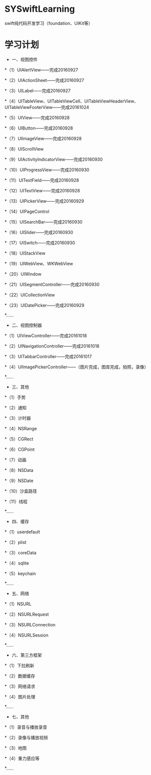 # SYSwiftLearning
swift纯代码开发学习（foundation、UIKit等）

# 学习计划
 * 一、视图控件

  *（1）UIAlertView——完成20160927

  *（2）UIActionSheet——完成20160927

  *（3）UILabel——完成20160927

  *（4）UITableView、UITableViewCell、UITableViewHeaderView、UITableViewFooterView——完成20161024

  *（5）UIView——完成20160928

  *（6）UIButton——完成20160928

  *（7）UIImageView——完成20160928

  *（8）UIScrollView

  *（9）UIActivityIndicatorView——完成20160930

  *（10）UIProgressView——完成20160930

  *（11）UITextField——完成20160928

  *（12）UITextView——完成20160928

  *（13）UIPickerView——完成20160929

  *（14）UIPageControl

  *（15）UISearchBar——完成20160930

  *（16）UISlider——完成20160930

  *（17）UISwitch——完成20160930

  *（18）UIStackView

  *（19）UIWebView、WKWebView

  *（20）UIWindow

  *（21）UISegmentController——完成20160930

  *（22）UICollectionView

  *（23）UIDatePicker——完成20160929

  *……

 * 二、视图控制器

  *（1）UIViewController——完成20161018

  *（2）UINavigationController——完成20161018

  *（3）UITabbarController——完成20161017

  *（4）UIImagePickerController——（图片完成，图库完成，拍照，录像）

  *……

 * 三、其他

  *（1）手势

  *（2）通知

  *（3）计时器

  *（4）NSRange

  *（5）CGRect

  *（6）CGPoint

  *（7）动画

  *（8）NSData

  *（9）NSDate

  *（10）沙盒路径

  *（11）线程

  *……

 * 四、缓存

  *（1）userdefault

  *（2）plist

  *（3）coreData

  *（4）sqlite

  *（5）keychain

  *……

 * 五、网络

  *（1）NSURL

  *（2）NSURLRequest

  *（3）NSURLConnection

  *（4）NSURLSession

  *……

 * 六、第三方框架

  *（1）下拉刷新

  *（2）数据缓存

  *（3）网络请求

  *（4）图片处理

  *……

 * 七、其他

  *（1）录音与播放录音

  *（2）录像与播放视频

  *（3）地图

  *（4）重力感应等

  *……



